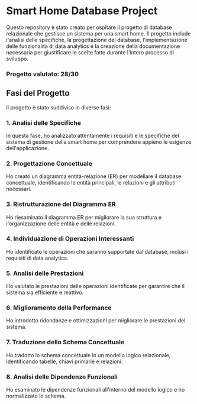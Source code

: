 # Smart Home Database Project

Questo repository è stato creato per ospitare il progetto di database relazionale che gestisce un sistema per una smart home. Il progetto include l'analisi delle specifiche, la progettazione del database, l'implementazione delle funzionalità di data analytics e la creazione della documentazione necessaria per giustificare le scelte fatte durante l'intero processo di sviluppo.
### Progetto valutato: 28/30

## Fasi del Progetto

Il progetto è stato suddiviso in diverse fasi:

### 1. Analisi delle Specifiche

In questa fase, ho analizzato attentamente i requisiti e le specifiche del sistema di gestione della smart home per comprendere appieno le esigenze dell'applicazione.

### 2. Progettazione Concettuale

Ho creato un diagramma entità-relazione (ER) per modellare il database concettuale, identificando le entità principali, le relazioni e gli attributi necessari.

### 3. Ristrutturazione del Diagramma ER

Ho riesaminato il diagramma ER per migliorare la sua struttura e l'organizzazione delle entità e delle relazioni.

### 4. Individuazione di Operazioni Interessanti

Ho identificato le operazioni che saranno supportate dal database, inclusi i requisiti di data analytics.

### 5. Analisi delle Prestazioni

Ho valutato le prestazioni delle operazioni identificate per garantire che il sistema sia efficiente e reattivo.

### 6. Miglioramento della Performance

Ho introdotto ridondanze e ottimizzazioni per migliorare le prestazioni del sistema.

### 7. Traduzione dello Schema Concettuale

Ho tradotto lo schema concettuale in un modello logico relazionale, identificando tabelle, chiavi primarie e relazioni.

### 8. Analisi delle Dipendenze Funzionali

Ho esaminato le dipendenze funzionali all'interno del modello logico e ho normalizzato lo schema.


